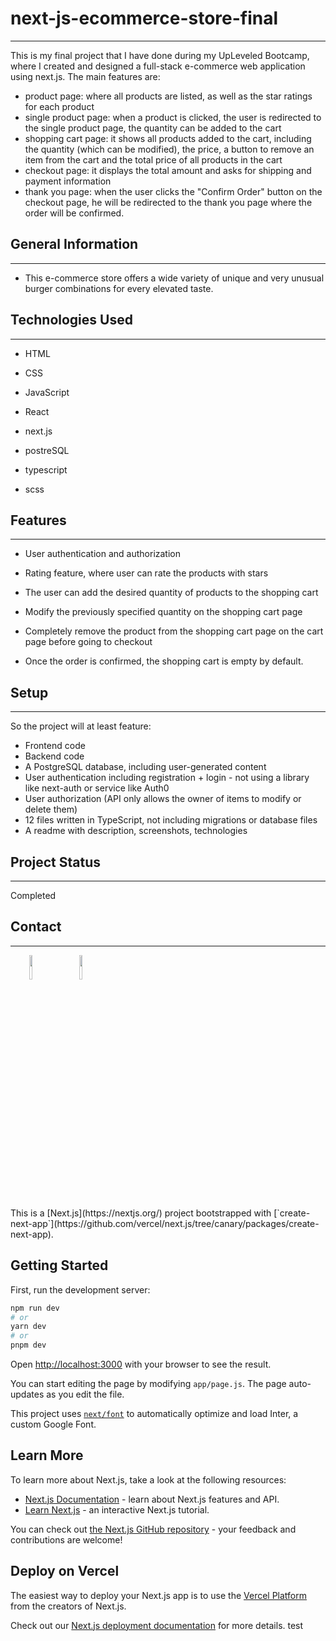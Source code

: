 <h1>next-js-ecommerce-store-final</h1>
<hr><p>This is my final project that I have done during my UpLeveled Bootcamp, where I created and designed a full-stack e-commerce web application using next.js. The main features are:</p>
<ul>
<li>product page: where all products are listed, as well as the star ratings for each product</li>
<li>single product page: when a product is clicked, the user is redirected to the single product page, the quantity can be added to the cart</li>
<li>shopping cart page: it shows all products added to the cart, including the quantity (which can be modified), the price, a button to remove an item from the cart and the total price of all products in the cart</li>
<li>checkout page: it displays the total amount and asks for shipping and payment information</li>
<li>thank you page: when the user clicks the "Confirm Order" button on the checkout page, he will be redirected to the thank you page where the order will be confirmed.</li>
</ul><h2>General Information</h2>
<hr><ul>
<li>This e-commerce store offers a wide variety of unique and very unusual burger combinations for every elevated taste.</li>
</ul><h2>Technologies Used</h2>
<hr><ul>
<li>HTML</li>
</ul><ul>
<li>CSS</li>
</ul><ul>
<li>JavaScript</li>
</ul><ul>
<li>React</li>
</ul><ul>
<li>next.js</li>
</ul><ul>
<li>postreSQL</li>
</ul><ul>
<li>typescript</li>
</ul><ul>
<li>scss</li>
</ul><h2>Features</h2>
<hr><ul>
<li>User authentication and authorization</li>
</ul><ul>
<li>Rating feature, where user can rate the products with stars</li>
</ul><ul>
<li>The user can add the desired quantity of products to the shopping cart</li>
</ul><ul>
<li>Modify the previously specified quantity on the shopping cart page</li>
</ul><ul>
<li>Completely remove the product from the shopping cart page on the cart page before going to checkout</li>
</ul><ul>
<li>Once the order is confirmed, the shopping cart is empty by default.</li>
</ul><h2>Setup</h2>
<hr><p>So the project will at least feature:</p>
<ul>
<li>Frontend code</li>
<li>Backend code</li>
<li>A PostgreSQL database, including user-generated content</li>
<li>User authentication including registration + login - not using a library like next-auth or service like Auth0</li>
<li>User authorization (API only allows the owner of items to modify or delete them)</li>
<li>12 files written in TypeScript, not including migrations or database files</li>
<li>A readme with description, screenshots, technologies</li>
</ul><h2>Project Status</h2>
<hr><p>Completed</p><h2>Contact</h2>
<hr><p><span style="margin-right: 30px;"></span><a href="https://www.linkedin.com/in/majakrmar/"><img target="_blank" src="https://cdn.jsdelivr.net/gh/devicons/devicon/icons/linkedin/linkedin-original.svg" style="width: 10%;"></a><span style="margin-right: 30px;"></span><a href="https://github.com/majak76"><img target="_blank" src="https://cdn.jsdelivr.net/gh/devicons/devicon/icons/github/github-original.svg" style="width: 10%;"></a></p>
This is a [Next.js](https://nextjs.org/) project bootstrapped with [`create-next-app`](https://github.com/vercel/next.js/tree/canary/packages/create-next-app).

## Getting Started

First, run the development server:

```bash
npm run dev
# or
yarn dev
# or
pnpm dev
```

Open [http://localhost:3000](http://localhost:3000) with your browser to see the result.

You can start editing the page by modifying `app/page.js`. The page auto-updates as you edit the file.

This project uses [`next/font`](https://nextjs.org/docs/basic-features/font-optimization) to automatically optimize and load Inter, a custom Google Font.

## Learn More

To learn more about Next.js, take a look at the following resources:

- [Next.js Documentation](https://nextjs.org/docs) - learn about Next.js features and API.
- [Learn Next.js](https://nextjs.org/learn) - an interactive Next.js tutorial.

You can check out [the Next.js GitHub repository](https://github.com/vercel/next.js/) - your feedback and contributions are welcome!

## Deploy on Vercel

The easiest way to deploy your Next.js app is to use the [Vercel Platform](https://vercel.com/new?utm_medium=default-template&filter=next.js&utm_source=create-next-app&utm_campaign=create-next-app-readme) from the creators of Next.js.

Check out our [Next.js deployment documentation](https://nextjs.org/docs/deployment) for more details.
test
